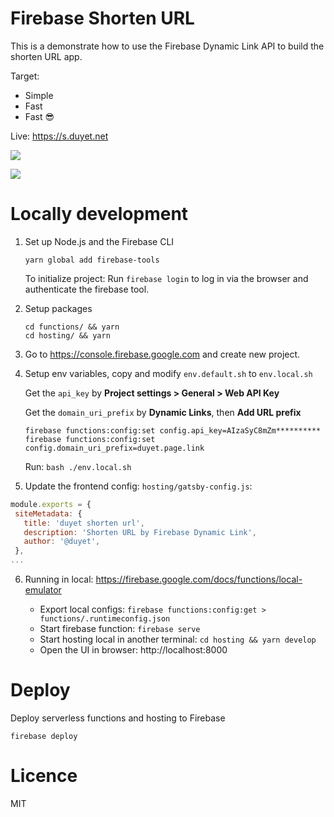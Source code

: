 # Firebase Shorten URL
This is a demonstrate how to use the Firebase Dynamic Link API to build the shorten URL app.

Target:
 - Simple
 - Fast
 - Fast 😎

Live: https://s.duyet.net

![](.github/screenshot.png)

![](.github/screenshot2.png)


# Locally development

1. Set up Node.js and the Firebase CLI
    ```
    yarn global add firebase-tools
    ```

    To initialize project: Run `firebase login` to log in via the browser and authenticate the firebase tool.


2. Setup packages
    ```
    cd functions/ && yarn
    cd hosting/ && yarn
    ```

3. Go to https://console.firebase.google.com and create new project.

4. Setup env variables, copy and modify `env.default.sh` to `env.local.sh`

   Get the `api_key` by **Project settings > General > Web API Key**
   
   Get the `domain_uri_prefix` by **Dynamic Links**, then **Add URL prefix**

    ```
    firebase functions:config:set config.api_key=AIzaSyC8mZm**********
    firebase functions:config:set config.domain_uri_prefix=duyet.page.link
    ```
    Run: `bash ./env.local.sh`

5. Update the frontend config: `hosting/gatsby-config.js`:

 ```js
 module.exports = {
  siteMetadata: {
    title: 'duyet shorten url',
    description: 'Shorten URL by Firebase Dynamic Link',
    author: '@duyet',
  },
 ...
 ```

6. Running in local: https://firebase.google.com/docs/functions/local-emulator

    - Export local configs: `firebase functions:config:get > functions/.runtimeconfig.json`
    - Start firebase function: `firebase serve`
    - Start hosting local in another terminal: `cd hosting && yarn develop`
    - Open the UI in browser: http://localhost:8000

# Deploy

Deploy serverless functions and hosting to Firebase

```
firebase deploy
```


# Licence
MIT
